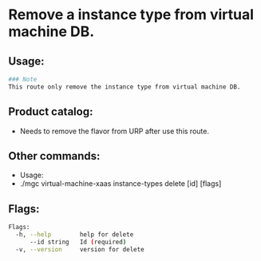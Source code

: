 # Remove a instance type from virtual machine DB.

## Usage:
```bash
### Note
This route only remove the instance type from virtual machine DB.
```

## Product catalog:
- Needs to remove the flavor from URP after use this route.

## Other commands:
- Usage:
- ./mgc virtual-machine-xaas instance-types delete [id] [flags]

## Flags:
```bash
Flags:
  -h, --help        help for delete
      --id string   Id (required)
  -v, --version     version for delete
```

